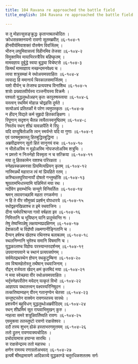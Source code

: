 ```yaml
---
title: 104 Ravana re approached the battle field
title_english: 104 Ravana re approached the battle field

---
```

स तु मोहात्सुसङ्क्रुद्धः कृतान्तबलचोदितः ।  
क्रोधसन्रक्तनयनो रावणो सूतमब्रवीत् ॥६-१०४-१  
हीनवीर्यमिवाशक्तं पौरुषेण विवर्जितम् ।  
भीरुन् लघुमिवासत्त्वं विहीनमिव तेजसा ॥६-१०४-२  
विमुक्तमिव मायाभिरस्त्रैरिव बहिष्कृतम् ।  
मामवज्ञाय दुर्बुद्धे स्वया बुद्ध्या विचेष्टसे ॥६-१०४-३  
किमर्थं मामवज्ञाय मच्छन्दमनवेक्ष्य च ।  
त्वया शत्रुसमक्षं मे रथोअयमपवाहितः ॥६-१०४-४  
त्वयाद्य हि ममानार्य चिरकालसमार्जितम् ।  
यशो वीर्यन् च तेजश्च प्रत्ययश्च विनाशिथ ॥६-१०४-५  
शत्रोः प्रख्यातवीर्यस्य रञ्जनीयस्य विक्रमैः ।  
पश्यतो युद्धलुब्धोअहन् कृतः कापुरुषस्त्वया ॥६-१०४-६  
यस्त्वन् रथमिमं मोहान्न चोद्वहसि दुर्मते ।  
सत्योअयं प्रतितर्को मे परेण त्वमुपस्कृतः ॥६-१०४-७  
न हीदन् विद्यते कर्म सुहृदो हितकाङ्क्षिणः ।  
रिपूणान् सदृशन् चैतन्न त्वयैतत्स्वनुष्ठितम् ॥६-१०४-८  
निवर्तय रथन् शीघ्रं यावन्नापैति मे रिपुः ।  
यदि वाप्युषितोअसि त्वन् स्मर्यन्ते यदि वा गुणाः ॥६-१०४-९  
एवं परुषमुक्तस्तु हितबुद्धिरबुद्धिना ।  
अब्रवीद्रावणन् सूतो हितं सानुनयं वचः ॥६-१०४-१०  
न भीतोअस्मि न मूढोअस्मि नोपजप्तोअस्मि शत्रुभिः ।  
न प्रमत्तो न निःस्नेहो विस्मृता न च सत्क्रिया ॥६-१०४-११  
मया तु हितकामेन यशश्च परिरक्षता ।  
स्नेहप्रस्कन्नमनसा प्रियमित्यप्रियन् कृतम् ॥६-१०४-१२  
नास्मिन्नर्थे महाराज त्वं मां प्रियहिते रतम् ।  
कश्चिल्लघुरिवानार्यो दोषतो गन्तुमर्हसि ॥६-१०४-१३  
श्रूयतामभिधास्यामि यन्निमित्तं मया रथः ।  
नदीवेग इवाम्भोभिः सन्युगे विनिवर्तितः ॥६-१०४-१४  
श्रमन् तवावगच्छामि महता रणकर्मणा ।  
न हि ते वीर सौमुख्यं प्रहर्षन् वोपधारये ॥६-१०४-१५  
रथोद्वहनखिन्नाश्च त इमे रथवाजिनः ।  
दीना घर्मपरिश्रान्ता गावो वर्षहता इव ॥६-१०४-१६  
निमित्तानि च भूयिष्ठन् यानि प्रादुर्भवन्ति नः ।  
तेषु तेष्वभिपन्नेषु लक्षयाम्यप्रदक्षिणम् ॥६-१०४-१७  
देशकालौ च विज्ञेयौ लक्ष्मणानीङ्गितानि च ।  
दैन्यन् हर्षश्च खेदश्च रथिनश्च बलाबलम् ॥६-१०४-१८  
स्थलनिम्नानि भूमेश्च समानि विषमाणि च ।  
युद्धकालश्च विज्ञेयः परस्यान्तरदर्शनम् ॥६-१०४-१९  
उपयानापयाने च स्थानं प्रत्यपसर्पणम् ।  
सर्वमेतद्रथस्थेन ज्ञेयन् रथकुटुम्बिना ॥६-१०४-२०  
तव विश्रामहेतोस्तु तथैषान् रथवाजिनाम् ।  
रौद्रन् वर्जयता खेदन् क्षमं कृतमिदं मया ॥६-१०४-२१  
न मया स्वेच्छया वीर रथोअयमपवाहितः ।  
भर्तृस्नेहपरीतेन मयेदन् यत्कृतं विभो ॥६-१०४-२२  
आज्ञापय यथातत्त्वन् वक्ष्यस्यरिनिषूदन ।  
तत्करिष्याम्यहन् वीरन् गतानृण्येन चेतसा ॥६-१०४-२३  
सन्तुष्टस्तेन वाक्येन रावणस्तस्य सारथेः ।  
प्रशस्यैनं बहुविधन् युद्धलुब्धोअब्रवीदिदम् ॥६-१०४-२४  
रथन् शीघ्रमिमं सूत राघवाभिमुखन् कुरु ।  
नाहत्वा समरे शत्रून्निवर्तिष्यति रावणः ॥६-१०४-२५  
एवमुक्त्वा ततस्तुष्टो रावणो राक्षसेश्वरः ।  
ददौ तस्य शुभन् ह्येकं हस्ताभरणमुत्तमम् ॥६-१०४-२६  
ततो द्रुतन् रावणवाक्यचोदितः ।  
प्रचोदयामास हयान्स सारथिः ।  
स राक्षसेन्द्रस्य ततो महारथः ।  
क्षणेन रामस्य रणाग्रतोअभवत् ॥६-१०४-२७  
इत्यर्षे श्रीमद्रामायणे आदिकाव्ये युद्धकाण्डे चतुरधिकशततमः सर्गः